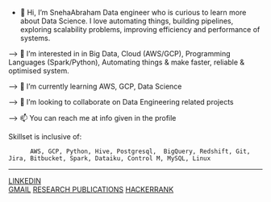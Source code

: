 - 👋 Hi, I’m SnehaAbraham 
Data engineer who is curious to learn more about Data Science. I love automating things, building pipelines, exploring scalability problems, improving efficiency 
and performance of systems.

--> 👀 I’m interested in in Big Data, Cloud (AWS/GCP), Programming Languages (Spark/Python), Automating things & make faster, reliable & optimised system.

--> 🌱 I’m currently learning AWS, GCP, Data Science

--> 💞️ I’m looking to collaborate on Data Engineering related projects

--> 📫 You can reach me at info given in the profile 

Skillset is inclusive of:
                  
          AWS, GCP, Python, Hive, Postgresql,  BigQuery, Redshift, Git, Jira, Bitbucket, Spark, Dataiku, Control M, MySQL, Linux
  
------------------------------------------------------------------------------------------------------------------------------------------------------------------

[LINKEDIN](https://www.linkedin.com/in/sneha-abraham-43b102115/)  
[GMAIL](snehaabraham146@gmail.com) 
[RESEARCH PUBLICATIONS](http://www.ceser.in/ceserp/index.php/IJEFT/article/view/4568)
[HACKERRANK](https://www.hackerrank.com/Sneha1041?hr_r=1)
 

<!---
SnehaAbraham/SnehaAbraham is a ✨ special ✨ repository because its `README.md` (this file) appears on your GitHub profile.
You can click the Preview link to take a look at your changes.
--->
